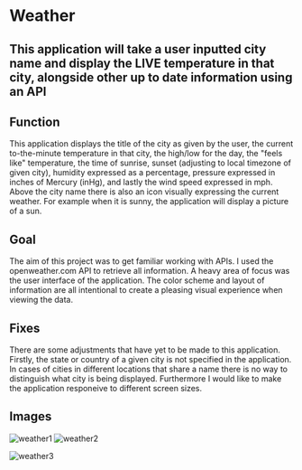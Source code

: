 # Weather

## This application will take a user inputted city name and display the LIVE temperature in that city, alongside other up to date information using an API

## Function
This application displays the title of the city as given by the user, the current to-the-minute temperature in that city, the high/low for the day, the "feels like" temperature, the time of sunrise, sunset (adjusting to local timezone of given city), humidity expressed as a percentage, pressure expressed in inches of Mercury (inHg), and lastly the wind speed expressed in mph. Above the city name there is also an icon visually expressing the current weather. For example when it is sunny, the application will display a picture of a sun. 

## Goal
The aim of this project was to get familiar working with APIs. I used the openweather.com API to retrieve all information. A heavy area of focus was the user interface of the application. The color scheme and layout of information are all intentional to create a pleasing visual experience when viewing the data. 

## Fixes
There are some adjustments that have yet to be made to this application. 
Firstly, the state or country of a given city is not specified in the application. In cases of cities in different locations that share a name there is no way to distinguish what city is being displayed. Furthermore I would like to make the application responeive to different screen sizes. 

## Images
![weather1](https://github.com/damian-fabrizio/Weather/assets/135930665/f39a20a5-ad28-475b-b88c-f00b0a0797a5)
![weather2](https://github.com/damian-fabrizio/Weather/assets/135930665/acfc3a6f-f8ca-44f9-bf33-b2703650fa38)

![weather3](https://github.com/damian-fabrizio/Weather/assets/135930665/21043bb9-b116-4f79-adea-13eb75b8a67b)
